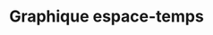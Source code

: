 ---
title: "Graphique espace-temps"
linkTitle: "Graphique espace-temps"
weight: 10
description: ""
---